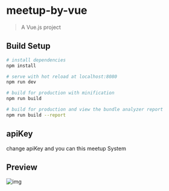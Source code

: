 # meetup-by-vue

> A Vue.js project

## Build Setup

``` bash
# install dependencies
npm install

# serve with hot reload at localhost:8080
npm run dev

# build for production with minification
npm run build

# build for production and view the bundle analyzer report
npm run build --report
```

## apiKey 
change apiKey and you can this meetup System

## Preview
![img](https://i.imgur.com/um6D9KL.png)
